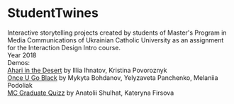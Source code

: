 # StudentTwines  
Interactive storytelling projects created by students of Master's Program in Media Communications of Ukrainian Catholic University as an assignment for the Interaction Design Intro course.  
Year 2018  
Demos:  
[Ahari in the Desert](https://aeternia-ua.github.io/StudentTwines/Ahari/) by Illia Ihnatov, Kristina Povoroznyk  
[Once U Go Black](https://aeternia-ua.github.io/StudentTwines/OnceUGoBlack/) by Mykyta Bohdanov, Yelyzaveta Panchenko, Melaniia Podoliak  
[MC Graduate Quizz](https://aeternia-ua.github.io/StudentTwines/mcgraduatequest/) by Anatolii Shulhat, Kateryna Firsova  
